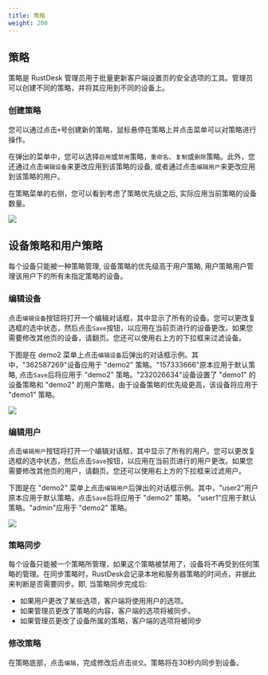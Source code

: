 ```yaml
---
title: 策略
weight: 200
---
```


## 策略

策略是 RustDesk 管理员用于批量更新客户端设置页的安全选项的工具。管理员可以创建不同的策略，并将其应用到不同的设备上。

### 创建策略

您可以通过点击`+`号创建新的策略，鼠标悬停在策略上并点击菜单可以对策略进行操作。

在弹出的菜单中，您可以选择`启用`或`禁用`策略，`重命名`、`复制`或`删除`策略。此外，您还通过点击`编辑设备`来更改应用到该策略的设备, 或者通过点击`编辑用户`来更改应用到该策略的用户。

在策略菜单的右侧，您可以看到考虑了策略优先级之后, 实际应用当前策略的设备数量。

![](/docs/en/self-host/rustdesk-server-pro/strategy/images/strategy_menu.png)


## 设备策略和用户策略
每个设备只能被一种策略管理, 设备策略的优先级高于用户策略, 用户策略用户管理该用户下的所有未指定策略的设备。

### 编辑设备

点击`编辑设备`按钮将打开一个编辑对话框，其中显示了所有的设备。您可以更改复选框的选中状态，然后点击`Save`按钮，以应用在当前页进行的设备更改。如果您需要修改其他页的设备，请翻页。您还可以使用右上方的下拉框来过滤设备。

下图是在 demo2 菜单上点击`编辑设备`后弹出的对话框示例。其中，"362587269"设备应用于 "demo2" 策略。"157333666"原本应用于默认策略, 点击`Save`后将应用于 "demo2" 策略。"232026634"设备设置了 "demo1" 的设备策略和 "demo2" 的用户策略，由于设备策略的优先级更高，该设备将应用于 "demo1" 策略。

![](/docs/en/self-host/rustdesk-server-pro/strategy/images/edit_devices.png)

### 编辑用户

点击`编辑用户`按钮将打开一个编辑对话框，其中显示了所有的用户。您可以更改复选框的选中状态，然后点击`Save`按钮，以应用在当前页进行的用户更改。如果您需要修改其他页的用户，请翻页。您还可以使用右上方的下拉框来过滤用户。

下图是在 "demo2" 菜单上点击`编辑用户`后弹出的对话框示例。其中，"user2"用户原本应用于默认策略，点击`Save`后将应用于 "demo2" 策略。 "user1"应用于默认策略。"admin"应用于 "demo2" 策略。

![](/docs/en/self-host/rustdesk-server-pro/strategy/images/edit_users.png)

### 策略同步

每个设备只能被一个策略所管理，如果这个策略被禁用了，设备将不再受到任何策略的管理。在同步策略时，RustDesk会记录本地和服务器策略的时间点，并据此来判断是否需要同步。即, 当策略同步完成后:
* 如果用户更改了某些选项，客户端将使用用户的选项。
* 如果管理员更改了策略的内容，客户端的选项将被同步。
* 如果管理员更改了设备所属的策略，客户端的选项将被同步

### 修改策略

在策略底部，点击`编辑`，完成修改后点击`提交`。策略将在30秒内同步到设备。

